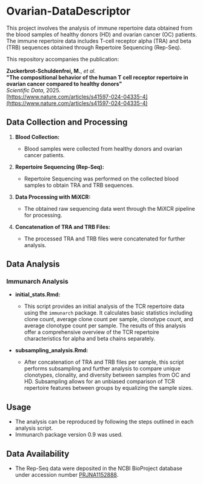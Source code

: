 # Ovarian-DataDescriptor

This project involves the analysis of immune repertoire data obtained from the blood samples of healthy donors (HD) and ovarian cancer (OC) patients. 
The immune repertoire data includes T-cell receptor alpha (TRA) and beta (TRB) sequences obtained through Repertoire Sequencing (Rep-Seq).

This repository accompanies the publication:

**Zuckerbrot-Schuldenfrei, M.**, *et al.*  
**"The compositional behavior of the human T cell receptor repertoire in ovarian cancer compared to healthy donors"**  
*Scientific Data*, 2025.  
[https://www.nature.com/articles/s41597-024-04335-4](https://www.nature.com/articles/s41597-024-04335-4)

## Data Collection and Processing

1. **Blood Collection:**
   - Blood samples were collected from healthy donors and ovarian cancer patients.

2. **Repertoire Sequencing (Rep-Seq):**
   - Repertoire Sequencing was performed on the collected blood samples to obtain TRA and TRB sequences.

3. **Data Processing with MiXCR:**
   - The obtained raw sequencing data went through the MiXCR pipeline for processing.

4. **Concatenation of TRA and TRB Files:**
   - The processed TRA and TRB files were concatenated for further analysis.

## Data Analysis

### Immunarch Analysis

- **initial_stats.Rmd:**
  - This script provides an initial analysis of the TCR repertoire data using the `immunarch` package. It calculates basic statistics including clone count, average clone count per sample, clonotype count, and average clonotype count per sample. The results of this analysis offer a comprehensive overview of the TCR repertoire characteristics for alpha and beta chains separately. 

- **subsampling_analysis.Rmd:**
  - After concatenation of TRA and TRB files per sample, this script performs subsampling and further analysis to compare unique clonotypes, clonality, and diversity between samples from OC and HD. Subsampling allows for an unbiased comparison of TCR repertoire features between groups by equalizing the sample sizes. 

## Usage

- The analysis can be reproduced by following the steps outlined in each analysis script.
- Immunarch package version 0.9 was used.

## Data Availability

- The Rep-Seq data were deposited in the NCBI BioProject database under accession number [PRJNA1152888](https://www.ncbi.nlm.nih.gov/bioproject/PRJNA1152888).
